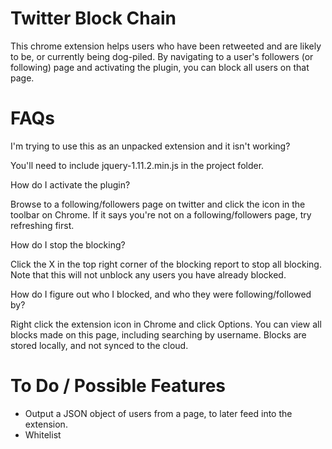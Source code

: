 # Twitter Block Chain

This chrome extension helps users who have been retweeted and are likely to be,
or currently being dog-piled.
By navigating to a user's followers (or following) page and activating the 
plugin, you can block all users on that page.

# FAQs 

I'm trying to use this as an unpacked extension and it isn't working?

You'll need to include jquery-1.11.2.min.js in the project folder.

How do I activate the plugin?

Browse to a following/followers page on twitter and click the icon in the 
toolbar on Chrome. If it says you're not on a following/followers page, try 
refreshing first.

How do I stop the blocking?

Click the X in the top right corner of the blocking report to stop all 
blocking. Note that this will not unblock any users you have already blocked.

How do I figure out who I blocked, and who they were following/followed by?

Right click the extension icon in Chrome and click Options. You can view all 
blocks made on this page, including searching by username. Blocks are stored 
locally, and not synced to the cloud.

# To Do / Possible Features

* Output a JSON object of users from a page, to later feed into the extension.
* Whitelist 

